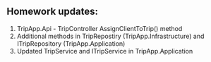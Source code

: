 ## Homework updates:
1. TripApp.Api - TripController AssignClientToTrip() method
2. Additional methods in TripRepostiry (TripApp.Infrastructure) and ITripRepository (TripApp.Application)
3. Updated TripService and ITripService in TripApp.Application
